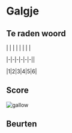 # Galgje

## Te raden woord

| | | | | | | |

|-|-|-|-|-|-||

|1|2|3|4|5|6|

## Score
![gallow](./images/1.png)

## Beurten

